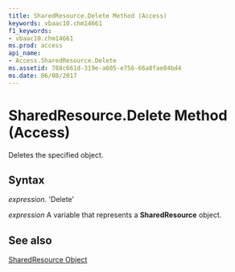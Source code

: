 ```yaml
---
title: SharedResource.Delete Method (Access)
keywords: vbaac10.chm14661
f1_keywords:
- vbaac10.chm14661
ms.prod: access
api_name:
- Access.SharedResource.Delete
ms.assetid: 788c661d-319e-a605-e756-66a8fae84bd4
ms.date: 06/08/2017
---
```



# SharedResource.Delete Method (Access)

Deletes the specified object.


## Syntax

 _expression_. 'Delete'

 _expression_ A variable that represents a **SharedResource** object.


## See also


[SharedResource Object](Access.SharedResource.md)

